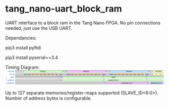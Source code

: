 # tang_nano-uart_block_ram
UART interface to a block ram in the Tang Nano FPGA. No pin connections needed, just use the USB UART.

Dependancies:

pip3 install pyftdi

pip3 install pyserial==3.4

Timing Diagram:
![picture](https://github.com/charkster/tang_nano-uart_block_ram/blob/main/images/uart_header1.png)
<p>Up to 127 separate memories/register-maps supported (SLAVE_ID<6:0>). Number of address bytes is configurable.</p>
